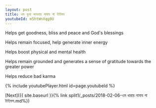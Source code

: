 ```yaml
---
layout: post
title: ওম ভুখা ভাবনায় নামায গা টাইমস
youtubeId: m5htWnXqg0U
---
```

 
 
Helps get goodness, bliss and peace and God's blessings
 
Helps remain focused, help generate inner energy 
 
Helps boost physical and mental health 
 
Helps remain grounded and generates a sense of gratitude towards the greater power 
 
Helps reduce bad karma
 
 
 
 


{% include youtubePlayer.html id=page.youtubeId %}
 
[Next]({{ site.baseurl }}{% link  split1/_posts/2018-02-06-ওম ধারায় নামায গা টাইমস.md%})
 
